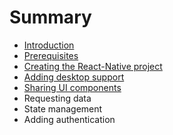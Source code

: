 # Summary

* [Introduction](README.md)
* [Prerequisites](chapter1.md)
* [Creating the React-Native project](creating-the-react-native-project.md)
* [Adding desktop support](adding-desktop-support.md)
* [Sharing UI components](sharing-ui-components.md)
* Requesting data
* State management
* Adding authentication

